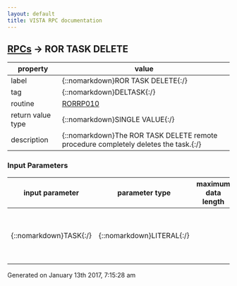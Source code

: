 ```yaml
---
layout: default
title: VISTA RPC documentation
---
```




## [RPCs](TableOfContent.md) &#8594; ROR TASK DELETE 

 property | value 
--- | --- 
 label | {::nomarkdown}ROR TASK DELETE{:/}
 tag | {::nomarkdown}DELTASK{:/}
 routine | [RORRP010](http://code.osehra.org/dox/Routine_RORRP010_source.html)
 return value type | {::nomarkdown}SINGLE VALUE{:/}
 description | {::nomarkdown}The ROR TASK DELETE remote procedure completely deletes the task.{:/}

### Input Parameters

| input parameter | parameter type | maximum data length | required | description | 
| --- | --- | --- | --- | --- | 
| {::nomarkdown}TASK{:/} | {::nomarkdown}LITERAL{:/} |  | {::nomarkdown}true{:/} | {::nomarkdown}A valid task number should be assigned to the TASK parameter.{:/} | 




 Generated on January 13th 2017, 7:15:28 am